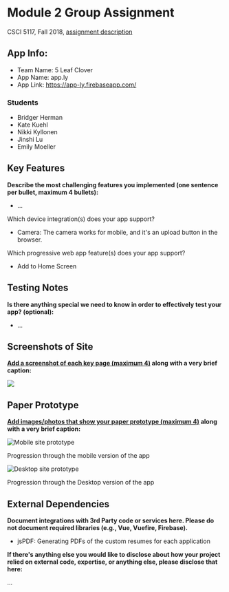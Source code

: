 # Module 2 Group Assignment

CSCI 5117, Fall 2018, [assignment description](https://docs.google.com/document/d/1NN_rCSks6TT1TS7TaVXFsRIBCYeqs5MUa4ijEN-Vhoo/edit)

## App Info:

* Team Name: 5 Leaf Clover
* App Name: app.ly
* App Link: <https://app-ly.firebaseapp.com/>

### Students

* Bridger Herman
* Kate Kuehl
* Nikki Kyllonen
* Jinshi Lu
* Emily Moeller


## Key Features

**Describe the most challenging features you implemented
(one sentence per bullet, maximum 4 bullets):**

* ...

Which device integration(s) does your app support?

* Camera: The camera works for mobile, and it's an upload button in the browser.

Which progressive web app feature(s) does your app support?

* Add to Home Screen


## Testing Notes

**Is there anything special we need to know in order to effectively test your app? (optional):**

* ...


## Screenshots of Site

**[Add a screenshot of each key page (maximum 4)](https://stackoverflow.com/questions/10189356/how-to-add-screenshot-to-readmes-in-github-repository)
along with a very brief caption:**

![](https://media.giphy.com/media/o0vwzuFwCGAFO/giphy.gif)


## Paper Prototype

**[Add images/photos that show your paper prototype (maximum 4)](https://stackoverflow.com/questions/10189356/how-to-add-screenshot-to-readmes-in-github-repository) along with a very brief caption:**

![Mobile site prototype](./images/mobile_design.jpg)

Progression through the mobile version of the app

![Desktop site prototype](./images/desktop_design.jpg)

Progression through the Desktop version of the app


## External Dependencies

**Document integrations with 3rd Party code or services here.
Please do not document required libraries (e.g., Vue, Vuefire, Firebase).**

- jsPDF: Generating PDFs of the custom resumes for each application

**If there's anything else you would like to disclose about how your project
relied on external code, expertise, or anything else, please disclose that
here:**

...
